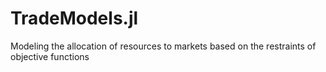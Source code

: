 TradeModels.jl
==============

Modeling the allocation of resources to markets based on the restraints of objective functions
